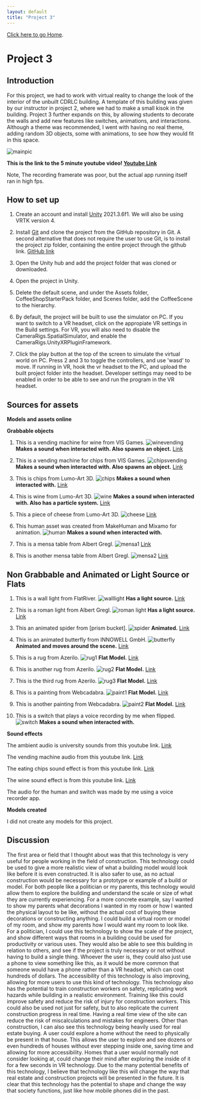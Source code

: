 ```yaml
---
layout: default
title: "Project 3"
---
```

[Click here to go Home](./index.html).

# Project 3


## Introduction

For this project, we had to work with virtual reality to change the look of the interior of the unbuilt CDRLC building. A template of this building was given by our instructor in project 2, where we had to make a small kisok in the building. Project 3 further expands on this, by allowing students to decorate the walls and add new features like switches, animations, and interactions. Although a theme was recommended, I went with having no real theme, adding random 3D objects, some with animations, to see how they would fit in this space.


![mainpic](/assets/images/proj3pics/proj3main.PNG)

**This is the link to the 5 minute youtube video! [Youtube Link](https://youtu.be/jku58D_dsgQ)**

Note, The recording framerate was poor, but the actual app running itself ran in high fps.


## How to set up
1. Create an account and install [Unity](https://unity.com/) 2021.3.6f1. We will also be using VRTK version 4.

2. Install [Git](https://git-scm.com/) and clone the project from the GitHub repository in Git. A second alternative that does not require the user to use Git, is to install the project zip folder, containing the entire project through the github link. [GitHub link](https://github.com/Jamame/cs428Project3/tree/master)

3. Open the Unity hub and add the project folder that was cloned or downloaded.

4. Open the project in Unity.

5. Delete the default scene, and under the Assets folder, CoffeeShopStarterPack folder, and Scenes folder, add the CoffeeScene to the hierarchy.

6. By default, the project will be built to use the simulator on PC. If you want to switch to a VR headset, click on the appropiate VR settings in the Build settings. For VR, you will also need to disable the CameraRigs.SpatialSimulator, and enable the CameraRigs.UnityXRPluginFramework.

8. Click the play button at the top of the screen to simulate the virtual world on PC. Press 2 and 3 to toggle the controllers, and use 'wasd' to move. If running in VR, hook the vr headset to the PC, and upload the built project folder into the headset. Developer settings may need to be enabled in order to be able to see and run the program in the VR headset.



## Sources for assets

**Models and assets online**

**Grabbable objects**

1. This is a vending machine for wine from VIS Games. ![winevending](/assets/images/proj3pics/vendingmachine1.PNG) 
**Makes a sound when interacted with. Also spawns an object.** [Link](https://assetstore.unity.com/packages/3d/props/interior/snack-machines-3517)

2. This is a vending machine for chips from VIS Games. ![chipsvending](/assets/images/proj3pics/vendingmachine2.PNG)
**Makes a sound when interacted with. Also spawns an object.** [Link](https://assetstore.unity.com/packages/3d/props/interior/snack-machines-3517)

3. This is chips from Lumo-Art 3D. ![chips](/assets/images/proj3pics/chips.PNG) 
**Makes a sound when interacted with.** [Link](https://assetstore.unity.com/packages/3d/props/food/free-casual-food-pack-mobile-vr-85884)

4. This is wine from Lumo-Art 3D. ![wine](/assets/images/proj3pics/wine.PNG) 
**Makes a sound when interacted with. Also has a particle system.** [Link](https://assetstore.unity.com/packages/3d/props/food/free-casual-food-pack-mobile-vr-85884)

5. This a piece of cheese from Lumo-Art 3D. ![cheese](/assets/images/proj3pics/cheese.PNG) [Link](https://assetstore.unity.com/packages/3d/props/food/free-casual-food-pack-mobile-vr-85884)

6. This human asset was created from MakeHuman and Mixamo for animation. ![human](/assets/images/proj3pics/studentHuman.PNG) **Makes a sound when interacted with.**

7. This is a mensa table from Albert Gregl. ![mensa1](/assets/images/proj3pics/mensa1.PNG) [Link](https://assetstore.unity.com/packages/3d/props/furniture/roman-furniture-roman-villa-pack-165586)

8. This is another mensa table from Albert Gregl. ![mensa2](/assets/images/proj3pics/mensa2.PNG) [Link](https://assetstore.unity.com/packages/3d/props/furniture/roman-furniture-roman-villa-pack-165586)




## Non Grabbable and Animated or Light Source or Flats

1. This is a wall light from FlatRiver. ![walllight](/assets/images/proj3pics/wallLight.PNG) 
**Has a light source.** [Link](https://assetstore.unity.com/packages/3d/props/simple-wall-lamp-69411)

2. This is a roman light from Albert Gregl. ![roman light](/assets/images/proj3pics/romanLight.PNG) 
**Has a light source.** [Link](https://assetstore.unity.com/packages/3d/props/furniture/roman-furniture-roman-villa-pack-165586)

5. This an animated spider from [prism bucket]. ![spider](/assets/images/proj3pics/spider.PNG) 
**Animated.** [Link](https://assetstore.unity.com/packages/3d/characters/animals/insects/animated-spider-22986)

6. This is an animated butterfly from INNOWELL GmbH. ![butterfly](/assets/images/proj3pics/butterfly.PNG) 
**Animated and moves around the scene.** [Link](https://assetstore.unity.com/packages/3d/characters/animals/insects/butterfly-animated-58355)

7. This is a rug from Azerilo. ![rug1](/assets/images/proj3pics/rug1.PNG) 
**Flat Model.** [Link](https://assetstore.unity.com/packages/3d/props/interior/free-rug-pack-118178)

8. This is another rug from Azerilo. ![rug2](/assets/images/proj3pics/rug2.PNG) 
**Flat Model.** [Link](https://assetstore.unity.com/packages/3d/props/interior/free-rug-pack-118178)

9. This is the third rug from Azerilo. ![rug3](/assets/images/proj3pics/rug3.PNG) 
**Flat Model.** [Link](https://assetstore.unity.com/packages/3d/props/interior/free-rug-pack-118178)

10. This is a painting from Webcadabra. ![paint1](/assets/images/proj3pics/painting1.PNG) 
**Flat Model.** [Link](https://assetstore.unity.com/packages/3d/props/interior/paintings-free-44185)

11. This is another painting from Webcadabra. ![paint2](/assets/images/proj3pics/painting2.PNG) 
**Flat Model.** [Link](https://assetstore.unity.com/packages/3d/props/interior/paintings-free-44185)

12. This is a switch that plays a voice recording by me when flipped. ![switch](/assets/images/proj3pics/switch.PNG) 
**Makes a sound when interacted with.**


**Sound effects**

The ambient audio is university sounds from this youtube link. [Link](https://www.youtube.com/watch?v=eXlPSFUqeSg&ab_channel=nathanolson)

The vending machine audio from this youtube link. [Link](https://www.youtube.com/watch?v=61LjQDg7Thg&ab_channel=GAMEX)

The eating chips sound effect is from this youtube link. [Link](https://www.youtube.com/watch?v=V6tCei4a_nU&ab_channel=SoundEffectsFactory)

The wine sound effect is from this youtube link. [Link](https://www.youtube.com/watch?v=KJ2CamzJhmw&ab_channel=SFX)

The audio for the human and switch was made by me using a voice recorder app.

**Models created**

I did not create any models for this project.

## Discussion

The first area or field that I thought about was that this technology is very useful for people working in the field of construction. This technology could be used to give a more realistic view of what a building model would look like before it is even constructed. It is also safer to use, as no actual construction would be necessary for a prototype or example of a build or model. For both people like a politician or my parents, this technology would allow them to explore the building and understand the scale or size of what they are currently experiencing. For a more concrete example, say I wanted to show my parents what decorations I wanted in my room or how I wanted the physical layout to be like, without the actual cost of buying these decorations or constructing anything. I could build a virtual room or model of my room, and show my parents how I would want my room to look like. For a politician, I could use this technology to show the scale of the project, and show different ways that rooms in a building could be used for productivity or various uses. They would also be able to see this building in relation to others, and see if the project is truly necessary or not without having to build a single thing. Whoever the user is, they could also just use a phone to view something like this, as it would be more common that someone would have a phone rather than a VR headset, which can cost hundreds of dollars. The accessibility of this technology is also improving, allowing for more users to use this kind of technology. This technology also has the potential to train construction workers on safety, replicating work hazards while building in a realistic environment. Training like this could improve safety and reduce the risk of injury for construction workers. This could also be used not just for safety, but to also replicate the current construction progress in real time. Having a real time view of the site can reduce the risk of miscalculations and mistakes for engineers. Other than construction, I can also see this technology being heavily used for real estate buying. A user could explore a home without the need to physically be present in that house. This allows the user to explore and see dozens or even hundreds of houses without ever stepping inside one, saving time and allowing for more accessibility. Homes that a user would normally not consider looking at, could change their mind after exploring the inside of it for a few seconds in VR technology. Due to the many potential benefits of this technology, I believe that technology like this will change the way that real estate and construction projects will be presented in the future. It is clear that this technology has the potential to shape and change the way that society functions, just like how mobile phones did in the past.